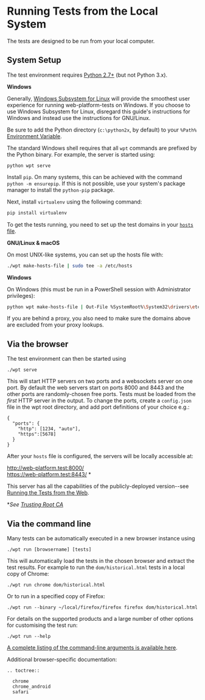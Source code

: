 # Running Tests from the Local System

The tests are designed to be run from your local computer.

## System Setup

The test environment requires [Python 2.7+](http://www.python.org/downloads)
(but not Python 3.x).

<section class="platform">

**Windows**

Generally, [Windows Subsystem for
Linux](https://docs.microsoft.com/en-us/windows/wsl/about) will provide the
smoothest user experience for running web-platform-tests on Windows. If you
choose to use Windows Subsystem for Linux, disregard this guide's instructions
for Windows and instead use the instructions for GNU/Linux.

Be sure to add the Python directory (`c:\python2x`, by default) to your
`%Path%` [Environment
Variable](http://www.computerhope.com/issues/ch000549.htm).

The standard Windows shell requires that all `wpt` commands are prefixed
by the Python binary. For example, the server is started using:

```
python wpt serve
```

</section>

<!--
  There does not appear to be a cross-platform means of installing `pip`.
  https://github.com/web-platform-tests/wpt/pull/16670
-->

Install `pip`. On many systems, this can be achieved with the command `python
-m ensurepip`. If this is not possible, use your system's package manager to
install the `python-pip` package.

Next, install `virtualenv` using the following command:

```bash
pip install virtualenv
```

To get the tests running, you need to set up the test domains in your
[`hosts` file](http://en.wikipedia.org/wiki/Hosts_%28file%29%23Location_in_the_file_system).

<section class="platform">

**GNU/Linux & macOS**

On most UNIX-like systems, you can set up the hosts file with:

```bash
./wpt make-hosts-file | sudo tee -a /etc/hosts
```

</section>

<section class="platform">

**Windows**

On Windows (this must be run in a PowerShell session with Administrator
privileges):

```bash
python wpt make-hosts-file | Out-File %SystemRoot%\System32\drivers\etc\hosts -Encoding ascii -Append
```

</section>

If you are behind a proxy, you also need to make sure the domains above are
excluded from your proxy lookups.

## Via the browser

The test environment can then be started using

    ./wpt serve

This will start HTTP servers on two ports and a websockets server on
one port. By default the web servers start on ports 8000 and 8443 and the other
ports are randomly-chosen free ports. Tests must be loaded from the
*first* HTTP server in the output. To change the ports,
create a `config.json` file in the wpt root directory, and add
port definitions of your choice e.g.:

```
{
  "ports": {
    "http": [1234, "auto"],
    "https":[5678]
  }
}
```

After your `hosts` file is configured, the servers will be locally accessible at:

http://web-platform.test:8000/<br>
https://web-platform.test:8443/ *

This server has all the capabilities of the publicly-deployed version--see
[Running the Tests from the Web](from-web).

\**See [Trusting Root CA](https://github.com/web-platform-tests/wpt/blob/master/README.md#trusting-root-ca)*

## Via the command line

Many tests can be automatically executed in a new browser instance using

    ./wpt run [browsername] [tests]

This will automatically load the tests in the chosen browser and extract the
test results. For example to run the `dom/historical.html` tests in a local
copy of Chrome:

    ./wpt run chrome dom/historical.html

Or to run in a specified copy of Firefox:

    ./wpt run --binary ~/local/firefox/firefox firefox dom/historical.html

For details on the supported products and a large number of other options for
customising the test run:

    ./wpt run --help

[A complete listing of the command-line arguments is available
here](command-line-arguments).

Additional browser-specific documentation:

```eval_rst
.. toctree::

  chrome
  chrome_android
  safari
```
